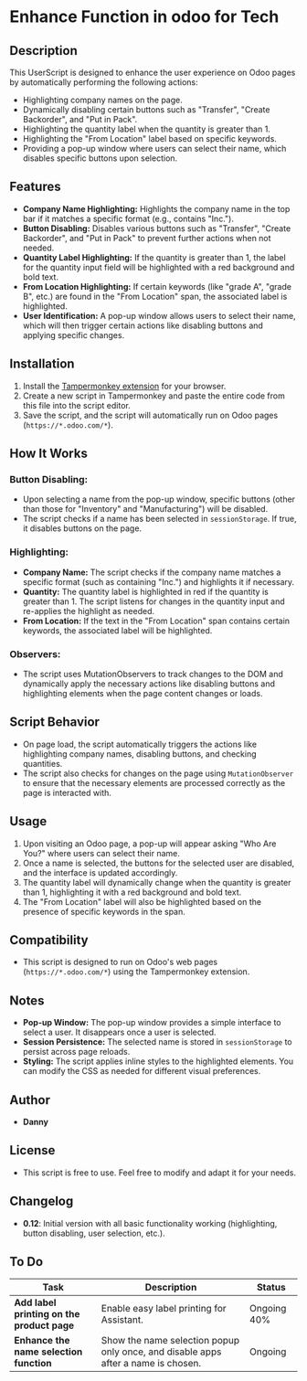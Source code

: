 # Enhance Function in odoo for Tech

## Description

This UserScript is designed to enhance the user experience on Odoo pages by automatically performing the following actions:

- Highlighting company names on the page.
- Dynamically disabling certain buttons such as "Transfer", "Create Backorder", and "Put in Pack".
- Highlighting the quantity label when the quantity is greater than 1.
- Highlighting the "From Location" label based on specific keywords.
- Providing a pop-up window where users can select their name, which disables specific buttons upon selection.

## Features

- **Company Name Highlighting:** Highlights the company name in the top bar if it matches a specific format (e.g., contains "Inc.").
- **Button Disabling:** Disables various buttons such as "Transfer", "Create Backorder", and "Put in Pack" to prevent further actions when not needed.
- **Quantity Label Highlighting:** If the quantity is greater than 1, the label for the quantity input field will be highlighted with a red background and bold text.
- **From Location Highlighting:** If certain keywords (like "grade A", "grade B", etc.) are found in the "From Location" span, the associated label is highlighted.
- **User Identification:** A pop-up window allows users to select their name, which will then trigger certain actions like disabling buttons and applying specific changes.
  
## Installation

1. Install the [Tampermonkey extension](https://www.tampermonkey.net/) for your browser.
2. Create a new script in Tampermonkey and paste the entire code from this file into the script editor.
3. Save the script, and the script will automatically run on Odoo pages (`https://*.odoo.com/*`).

## How It Works

### Button Disabling:
- Upon selecting a name from the pop-up window, specific buttons (other than those for "Inventory" and "Manufacturing") will be disabled.
- The script checks if a name has been selected in `sessionStorage`. If true, it disables buttons on the page.

### Highlighting:
- **Company Name:** The script checks if the company name matches a specific format (such as containing "Inc.") and highlights it if necessary.
- **Quantity:** The quantity label is highlighted in red if the quantity is greater than 1. The script listens for changes in the quantity input and re-applies the highlight as needed.
- **From Location:** If the text in the "From Location" span contains certain keywords, the associated label will be highlighted.
  
### Observers:
- The script uses MutationObservers to track changes to the DOM and dynamically apply the necessary actions like disabling buttons and highlighting elements when the page content changes or loads.

## Script Behavior

- On page load, the script automatically triggers the actions like highlighting company names, disabling buttons, and checking quantities.
- The script also checks for changes on the page using `MutationObserver` to ensure that the necessary elements are processed correctly as the page is interacted with.

## Usage

1. Upon visiting an Odoo page, a pop-up will appear asking "Who Are You?" where users can select their name.
2. Once a name is selected, the buttons for the selected user are disabled, and the interface is updated accordingly.
3. The quantity label will dynamically change when the quantity is greater than 1, highlighting it with a red background and bold text.
4. The "From Location" label will also be highlighted based on the presence of specific keywords in the span.

## Compatibility

- This script is designed to run on Odoo's web pages (`https://*.odoo.com/*`) using the Tampermonkey extension.

## Notes

- **Pop-up Window:** The pop-up window provides a simple interface to select a user. It disappears once a user is selected.
- **Session Persistence:** The selected name is stored in `sessionStorage` to persist across page reloads.
- **Styling:** The script applies inline styles to the highlighted elements. You can modify the CSS as needed for different visual preferences.

## Author

- **Danny**

## License

- This script is free to use. Feel free to modify and adapt it for your needs.

## Changelog

- **0.12**: Initial version with all basic functionality working (highlighting, button disabling, user selection, etc.).

## To Do

| Task                                      | Description                                                                                | Status   |
|-------------------------------------------|---------------------------------------------------------------------------------------------|----------|
| **Add label printing on the product page**| Enable easy label printing for Assistant.                                                   | Ongoing 40%  |
| **Enhance the name selection function**   | Show the name selection popup only once, and disable apps after a name is chosen.           | Ongoing  |


